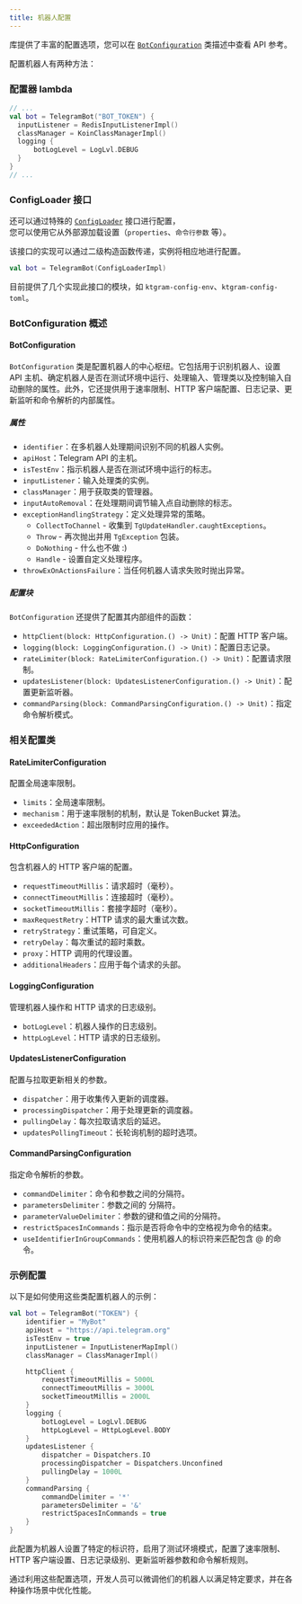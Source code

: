 ```yaml
---
title: 机器人配置
---
```


库提供了丰富的配置选项，您可以在 [`BotConfiguration`](https://vendelieu.github.io/telegram-bot/telegram-bot/eu.vendeli.tgbot.types.internal.configuration/-bot-configuration/index.html) 类描述中查看 API 参考。

配置机器人有两种方法：

### 配置器 lambda

```kotlin
// ...
val bot = TelegramBot("BOT_TOKEN") {
  inputListener = RedisInputListenerImpl()
  classManager = KoinClassManagerImpl()
  logging {
      botLogLevel = LogLvl.DEBUG
  }
}
// ...
```

### ConfigLoader 接口

还可以通过特殊的 [`ConfigLoader`](https://vendelieu.github.io/telegram-bot/telegram-bot/eu.vendeli.tgbot.interfaces.helper/-config-loader/index.html) 接口进行配置，<br/>
您可以使用它从外部源加载设置（`properties`、`命令行参数` 等）。

该接口的实现可以通过二级构造函数传递，实例将相应地进行配置。

```kotlin
val bot = TelegramBot(ConfigLoaderImpl)
```

目前提供了几个实现此接口的模块，如 `ktgram-config-env`、`ktgram-config-toml`。

### BotConfiguration 概述

#### BotConfiguration

`BotConfiguration` 类是配置机器人的中心枢纽。它包括用于识别机器人、设置 API 主机、确定机器人是否在测试环境中运行、处理输入、管理类以及控制输入自动删除的属性。此外，它还提供用于速率限制、HTTP 客户端配置、日志记录、更新监听和命令解析的内部属性。

##### 属性

- `identifier`：在多机器人处理期间识别不同的机器人实例。
- `apiHost`：Telegram API 的主机。
- `isTestEnv`：指示机器人是否在测试环境中运行的标志。
- `inputListener`：输入处理类的实例。
- `classManager`：用于获取类的管理器。
- `inputAutoRemoval`：在处理期间调节输入点自动删除的标志。
- `exceptionHandlingStrategy`：定义处理异常的策略。
    * `CollectToChannel` - 收集到 `TgUpdateHandler.caughtExceptions`。
    * `Throw` - 再次抛出并用 `TgException` 包装。
    * `DoNothing` - 什么也不做 :)
    * `Handle` - 设置自定义处理程序。
- `throwExOnActionsFailure`：当任何机器人请求失败时抛出异常。

##### 配置块

`BotConfiguration` 还提供了配置其内部组件的函数：

- `httpClient(block: HttpConfiguration.() -> Unit)`：配置 HTTP 客户端。
- `logging(block: LoggingConfiguration.() -> Unit)`：配置日志记录。
- `rateLimiter(block: RateLimiterConfiguration.() -> Unit)`：配置请求限制。
- `updatesListener(block: UpdatesListenerConfiguration.() -> Unit)`：配置更新监听器。
- `commandParsing(block: CommandParsingConfiguration.() -> Unit)`：指定命令解析模式。

### 相关配置类

#### RateLimiterConfiguration

配置全局速率限制。

- `limits`：全局速率限制。
- `mechanism`：用于速率限制的机制，默认是 TokenBucket 算法。
- `exceededAction`：超出限制时应用的操作。

#### HttpConfiguration

包含机器人的 HTTP 客户端的配置。

- `requestTimeoutMillis`：请求超时（毫秒）。
- `connectTimeoutMillis`：连接超时（毫秒）。
- `socketTimeoutMillis`：套接字超时（毫秒）。
- `maxRequestRetry`：HTTP 请求的最大重试次数。
- `retryStrategy`：重试策略，可自定义。
- `retryDelay`：每次重试的超时乘数。
- `proxy`：HTTP 调用的代理设置。
- `additionalHeaders`：应用于每个请求的头部。

#### LoggingConfiguration

管理机器人操作和 HTTP 请求的日志级别。

- `botLogLevel`：机器人操作的日志级别。
- `httpLogLevel`：HTTP 请求的日志级别。

#### UpdatesListenerConfiguration

配置与拉取更新相关的参数。

- `dispatcher`：用于收集传入更新的调度器。
- `processingDispatcher`：用于处理更新的调度器。
- `pullingDelay`：每次拉取请求后的延迟。
- `updatesPollingTimeout`：长轮询机制的超时选项。

#### CommandParsingConfiguration

指定命令解析的参数。

- `commandDelimiter`：命令和参数之间的分隔符。
- `parametersDelimiter`：参数之间的 分隔符。
- `parameterValueDelimiter`：参数的键和值之间的分隔符。
- `restrictSpacesInCommands`：指示是否将命令中的空格视为命令的结束。
- `useIdentifierInGroupCommands`：使用机器人的标识符来匹配包含 @ 的命令。

### 示例配置

以下是如何使用这些类配置机器人的示例：

```kotlin
val bot = TelegramBot("TOKEN") {
    identifier = "MyBot"
    apiHost = "https://api.telegram.org"
    isTestEnv = true
    inputListener = InputListenerMapImpl()
    classManager = ClassManagerImpl()

    httpClient {
        requestTimeoutMillis = 5000L
        connectTimeoutMillis = 3000L
        socketTimeoutMillis = 2000L
    }
    logging {
        botLogLevel = LogLvl.DEBUG
        httpLogLevel = HttpLogLevel.BODY
    }
    updatesListener {
        dispatcher = Dispatchers.IO
        processingDispatcher = Dispatchers.Unconfined
        pullingDelay = 1000L
    }
    commandParsing {
        commandDelimiter = '*'
        parametersDelimiter = '&'
        restrictSpacesInCommands = true
    }
}
```

此配置为机器人设置了特定的标识符，启用了测试环境模式，配置了速率限制、HTTP 客户端设置、日志记录级别、更新监听器参数和命令解析规则。

通过利用这些配置选项，开发人员可以微调他们的机器人以满足特定要求，并在各种操作场景中优化性能。
